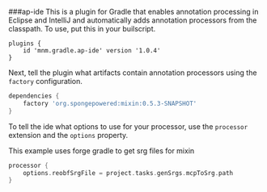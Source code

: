 ###ap-ide
This is a plugin for Gradle that enables annotation
 processing in Eclipse and IntelliJ and automatically
 adds annotation processors from the classpath. To
 use, put this in your builscript.
```
plugins {
	id 'mnm.gradle.ap-ide' version '1.0.4'
}
```

Next, tell the plugin what artifacts contain annotation processors
 using the `factory` configuration. 
```groovy
dependencies {
    factory 'org.spongepowered:mixin:0.5.3-SNAPSHOT'
}
```

To tell the ide what options to use for your processor, use the
 `processor` extension and the `options` property.
 
This example uses forge gradle to get srg files for mixin
```groovy
processor {
    options.reobfSrgFile = project.tasks.genSrgs.mcpToSrg.path
}
```
